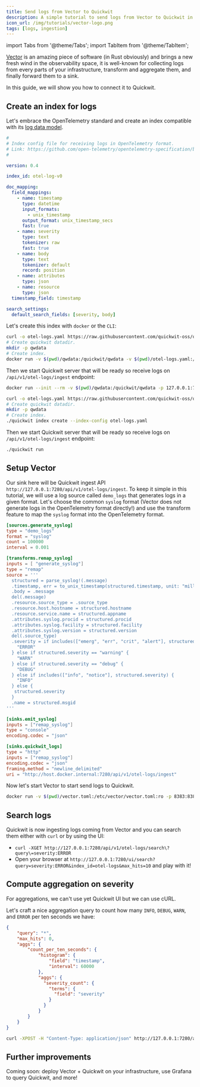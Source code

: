 ```yaml
---
title: Send logs from Vector to Quickwit
description: A simple tutorial to send logs from Vector to Quickwit in a few minutes.
icon_url: /img/tutorials/vector-logo.png
tags: [logs, ingestion]
---
```


import Tabs from '@theme/Tabs';
import TabItem from '@theme/TabItem';

[Vector](https://vector.dev/) is an amazing piece of software (in Rust obviously) and brings a new fresh wind in the observability space,
it is well-known for collecting logs from every parts of your infrastructure, transform and aggregate them, and finally forward them to a sink.

In this guide, we will show you how to connect it to Quickwit.

## Create an index for logs

Let's embrace the OpenTelemetry standard and create an index compatible with its [log data model](https://github.com/open-telemetry/opentelemetry-specification/blob/main/specification/logs/data-model.md).

```yaml title="index-config.yaml"
#
# Index config file for receiving logs in OpenTelemetry format.
# Link: https://github.com/open-telemetry/opentelemetry-specification/blob/main/specification/logs/data-model.md
#

version: 0.4

index_id: otel-log-v0

doc_mapping:
  field_mappings:
    - name: timestamp
      type: datetime
      input_formats:
        - unix_timestamp
      output_format: unix_timestamp_secs
      fast: true
    - name: severity
      type: text
      tokenizer: raw
      fast: true
    - name: body
      type: text
      tokenizer: default
      record: position
    - name: attributes
      type: json
    - name: resource
      type: json
  timestamp_field: timestamp

search_settings:
  default_search_fields: [severity, body]
```

Let's create this index with `docker` or the `CLI`:

<Tabs>

<TabItem value="docker" label="Docker">

```bash
curl -o otel-logs.yaml https://raw.githubusercontent.com/quickwit-oss/quickwit/main/config/tutorials/otel-logs/index-config.yaml
# Create quickwit datadir.
mkdir -p qwdata
# Create index.
docker run -v $(pwd)/qwdata:/quickwit/qwdata -v $(pwd)/otel-logs.yaml:/quickwit/index-config.yaml quickwit/quickwit index create --index-config /quickwit/index-config.yaml
```

Then we start Quickwit server that will be ready so receive logs on `/api/v1/otel-logs/ingest` endpoint:
```bash
docker run --init --rm -v $(pwd)/qwdata:/quickwit/qwdata -p 127.0.0.1:7280:7280 quickwit/quickwit run
```

</TabItem>

<TabItem value="cli" label="CLI">

```bash
curl -o otel-logs.yaml https://raw.githubusercontent.com/quickwit-oss/quickwit/main/config/tutorials/otel-logs/index-config.yaml
# Create quickwit datadir.
mkdir -p qwdata
# Create index.
./quickwit index create --index-config otel-logs.yaml
```

Then we start Quickwit server that will be ready so receive logs on `/api/v1/otel-logs/ingest` endpoint:

```bash
./quickwit run
```

</TabItem>

</Tabs>


## Setup Vector

Our sink here will be Quickwit ingest API `http://127.0.0.1:7280/api/v1/otel-logs/ingest`.
To keep it simple in this tutorial, we will use a log source called `demo_logs` that generates logs in a given format. Let's choose the common `syslog` format
(Vector does not generate logs in the OpenTelemetry format directly!) and use the transform feature to map the `syslog` format into the OpenTelemetry format.


```toml title=vector.toml
[sources.generate_syslog]
type = "demo_logs"
format = "syslog"
count = 100000
interval = 0.001

[transforms.remap_syslog]
inputs = [ "generate_syslog"]
type = "remap"
source = '''
  structured = parse_syslog!(.message)
  .timestamp, err = to_unix_timestamp(structured.timestamp, unit: "milliseconds")
  .body = .message
  del(.message)
  .resource.source_type = .source_type
  .resource.host.hostname = structured.hostname
  .resource.service.name = structured.appname
  .attributes.syslog.procid = structured.procid
  .attributes.syslog.facility = structured.facility
  .attributes.syslog.version = structured.version
  del(.source_type)
  .severity = if includes(["emerg", "err", "crit", "alert"], structured.severity) {
    "ERROR"
  } else if structured.severity == "warning" {
    "WARN"
  } else if structured.severity == "debug" {
    "DEBUG"
  } else if includes(["info", "notice"], structured.severity) {
    "INFO"
  } else {
   structured.severity
  }
  .name = structured.msgid
'''

[sinks.emit_syslog]
inputs = ["remap_syslog"]
type = "console"
encoding.codec = "json"

[sinks.quickwit_logs]
type = "http"
inputs = ["remap_syslog"]
encoding.codec = "json"
framing.method = "newline_delimited"
uri = "http://host.docker.internal:7280/api/v1/otel-logs/ingest"
```

Now let's start Vector to start send logs to Quickwit.

```bash
docker run -v $(pwd)/vector.toml:/etc/vector/vector.toml:ro -p 8383:8383 --add-host=host.docker.internal:host-gateway timberio/vector:0.25.0-distroless-libc
```

## Search logs

Quickwit is now ingesting logs coming from Vector and you can search them either with `curl` or by using the UI:
- `curl -XGET http://127.0.0.1:7280/api/v1/otel-logs/search\?query\=severity:ERROR`
- Open your browser at `http://127.0.0.1:7280/ui/search?query=severity:ERROR&index_id=otel-logs&max_hits=10` and play with it!


## Compute aggregation on severity

For aggregations, we can't use yet Quickwit UI but we can use cURL.

Let's craft a nice aggregation query to count how many `INFO`, `DEBUG`, `WARN`, and `ERROR` per ten seconds we have:

```json title=aggregation-query.json
{
    "query": "*",
    "max_hits": 0,
    "aggs": {
        "count_per_ten_seconds": {
            "histogram": {
                "field": "timestamp",
                "interval": 60000
            },
            "aggs": {
              "severity_count": {
                "terms": {
                  "field": "severity"
                }
              }
            }
        }
    }
}
```

```bash
curl -XPOST -H "Content-Type: application/json" http://127.0.0.1:7280/api/v1/otel-logs/search --data @aggregation-query.json
```

## Further improvements

Coming soon: deploy Vector + Quickwit on your infrastructure, use Grafana to query Quickwit, and more!
